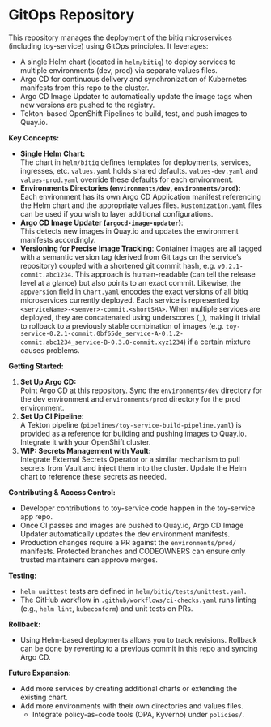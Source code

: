 # GitOps Repository

This repository manages the deployment of the bitiq microservices (including toy-service) using GitOps principles. It leverages:
- A single Helm chart (located in `helm/bitiq`) to deploy services to multiple environments (dev, prod) via separate values files.
- Argo CD for continuous delivery and synchronization of Kubernetes manifests from this repo to the cluster.
- Argo CD Image Updater to automatically update the image tags when new versions are pushed to the registry.
- Tekton-based OpenShift Pipelines to build, test, and push images to Quay.io.

**Key Concepts:**
- **Single Helm Chart:**  
  The chart in `helm/bitiq` defines templates for deployments, services, ingresses, etc. `values.yaml` holds shared defaults. `values-dev.yaml` and `values-prod.yaml` override these defaults for each environment.
- **Environments Directories (`environments/dev`, `environments/prod`):**  
  Each environment has its own Argo CD Application manifest referencing the Helm chart and the appropriate values files. `kustomization.yaml` files can be used if you wish to layer additional configurations.
- **Argo CD Image Updater (`argocd-image-updater`)**:  
  This detects new images in Quay.io and updates the environment manifests accordingly.
- **Versioning for Precise Image Tracking**:
   Container images are all tagged with a semantic version tag (derived from Git tags on the service’s repository) coupled with a shortened git commit hash, e.g. `v0.2.1-commit.abc1234`. This approach is human-readable (can tell the release level at a glance) but also points to an exact commit. Likewise, the `appVersion` field in `Chart.yaml` encodes the exact versions of all bitiq microservices currently deployed. Each service is represented by `<serviceName>-<semver>-commit.<shortSHA>`. When multiple services are deployed, they are concatenated using underscores (`_`), making it trivial to rollback to a previously stable combination of images (e.g. `toy-service-0.2.1-commit.0bf65de_service-A-0.1.2-commit.abc1234_service-B-0.3.0-commit.xyz1234`) if a certain mixture causes problems.  

**Getting Started:**
1. **Set Up Argo CD:**  
   Point Argo CD at this repository. Sync the `environments/dev` directory for the dev environment and `environments/prod` directory for the prod environment.
2. **Set Up CI Pipeline:**  
   A Tekton pipeline (`pipelines/toy-service-build-pipeline.yaml`) is provided as a reference for building and pushing images to Quay.io. Integrate it with your OpenShift cluster.
3. **WIP: Secrets Management with Vault:**  
   Integrate External Secrets Operator or a similar mechanism to pull secrets from Vault and inject them into the cluster. Update the Helm chart to reference these secrets as needed.

**Contributing & Access Control:**
- Developer contributions to toy-service code happen in the toy-service app repo.
- Once CI passes and images are pushed to Quay.io, Argo CD Image Updater automatically updates the dev environment manifests.
- Production changes require a PR against the `environments/prod/` manifests. Protected branches and CODEOWNERS can ensure only trusted maintainers can approve merges.

**Testing:**
- `helm unittest` tests are defined in `helm/bitiq/tests/unittest.yaml`.
- The GitHub workflow in `.github/workflows/ci-checks.yaml` runs linting (e.g., `helm lint`, `kubeconform`) and unit tests on PRs.

**Rollback:**
- Using Helm-based deployments allows you to track revisions. Rollback can be done by reverting to a previous commit in this repo and syncing Argo CD.

**Future Expansion:**
- Add more services by creating additional charts or extending the existing chart.
- Add more environments with their own directories and values files.
  - Integrate policy-as-code tools (OPA, Kyverno) under `policies/`.